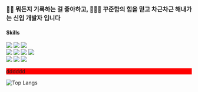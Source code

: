 ### ✍🏻 뭐든지 기록하는 걸 좋아하고, 🏃🏻‍♀️ 꾸준함의 힘을 믿고 차근차근 해내가는 신입 개발자 입니다
#### Skills

<img src="https://img.shields.io/badge/Javascript-F7DF1E?style=flat-square&logo=Javascript&logoColor=white"/> <img src="https://img.shields.io/badge/TypeScript-3178C6?style=flat&logo=TypeScript&logoColor=white"/> <img src="https://img.shields.io/badge/React-61DAFB?style=flat-square&logo=React&logoColor=white"/> 
<br/>
<img src="https://img.shields.io/badge/Redux-764ABC?style=flat-square&logo=Redux&logoColor=white"/> <img src="https://img.shields.io/badge/Next.js-000000?style=flat-square&logo=Next.js&logoColor=white"/> <img src="https://img.shields.io/badge/Firebase-FFCA28?style=flat-square&logo=firebase&logoColor=white"/> <img src="https://img.shields.io/badge/MUI-007FFF?style=flat-square&logo=MUI&logoColor=white"/>
<br/>
<img src="https://img.shields.io/badge/GitHub-181717?style=flat-square&logo=GitHub&logoColor=white"/> <img src="https://img.shields.io/badge/Figma-F24E1E?style=flat-square&logo=Figma&logoColor=white"/> <img src="https://img.shields.io/badge/Notion-000000?style=flat-square&logo=Notion&logoColor=white"/> 

<div width="100px" height="10px" style="background-color:red;">dddddd</div>

![Top Langs](https://github-readme-stats.vercel.app/api/top-langs/?username=Hana-Korea&layout=compact)

